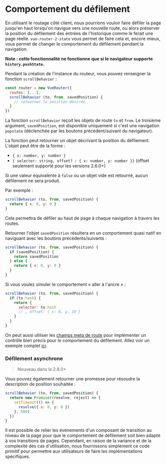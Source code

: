 # Comportement du défilement

En utilisant le routage côté client, nous pourrions vouloir faire défiler la page jusqu'en haut lorsqu'on navigue vers une nouvelle route, ou alors préserver la position du défilement des entrées de l'historique comme le ferait une page réelle. `vue-router-2-state` vous permet de faire cela et, encore mieux, vous permet de changer le comportement du défilement pendant la navigation.

**Note : cette fonctionnalité ne fonctionne que si le navigateur supporte `history.pushState`.**

Pendant la création de l'instance du routeur, vous pouvez renseigner la fonction `scrollBehavior` :

```js
const router = new VueRouter({
  routes: [...],
  scrollBehavior (to, from, savedPosition) {
    // retourner la position désirée
  }
})
```

La fonction `scrollBehavior` reçoit les objets de route `to` et `from`. Le troisième argument, `savedPosition`, est disponible uniquement si c'est une navigation `popstate` (déclenchée par les boutons précédent/suivant du navigateur).

La fonction peut retourner un objet décrivant la position du défilement. L'objet peut être de la forme :

- `{ x: number, y: number }`
- `{ selector: string, offset? : { x: number, y: number }}` (offset seulement supporté pour les versions 2.6.0+)

Si une valeur équivalente à `false` ou un objet vide est retourné, aucun défilement ne sera produit.

Par exemple :

```js
scrollBehavior (to, from, savedPosition) {
  return { x: 0, y: 0 }
}
```

Cela permettra de défiler au haut de page à chaque navigation à travers les routes.

Retourner l'objet `savedPosition` résultera en un comportement quasi natif en naviguant avec les boutons précédents/suivants :

```js
scrollBehavior (to, from, savedPosition) {
  if (savedPosition) {
    return savedPosition
  } else {
    return { x: 0, y: 0 }
  }
}
```

Si vous voulez simuler le comportement « aller à l'ancre » :

```js
scrollBehavior (to, from, savedPosition) {
  if (to.hash) {
    return {
      selector: to.hash
      // , offset: { x: 0, y: 10 }
    }
  }
}
```

On peut aussi utiliser les [champs meta de route](meta.md) pour implémenter un contrôle bien précis pour le comportement du défilement. Allez voir un exemple complet [ici](https://github.com/zachhaber/vue-router-state/blob/dev/examples/scroll-behavior/app.js).

### Défilement asynchrone

> Nouveau dans la 2.8.0+

Vous pouvez également retourner une promesse pour résoudre la description de position souhaitée :

```js
scrollBehavior (to, from, savedPosition) {
  return new Promise((resolve, reject) => {
    setTimeout(() => {
      resolve({ x: 0, y: 0 })
    }, 500)
  })
}
```

Il est possible de relier les événements d'un composant de transition au niveau de la page pour que le comportement de défilement soit bien adapté à vos transitions de pages. Cependant, en raison de la variance et de la complexité des cas d'utilisation, nous fournissons simplement ce code primitif pour permettre aux utilisateurs de faire les implémentations spécifiques.
